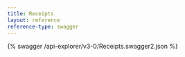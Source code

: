 ```yaml
---
title: Receipts
layout: reference
reference-type: swagger
---
```




{% swagger /api-explorer/v3-0/Receipts.swagger2.json %}

